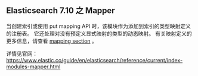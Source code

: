 ## Elasticsearch 7.10 之 Mapper

当创建索引或使用 put mapping API 时，该模块作为添加到索引的类型映射定义的注册表。 它还处理对没有预定义显式映射的类型的动态映射。 有关映射定义的更多信息，请查看 [mapping section](https://www.elastic.co/guide/en/elasticsearch/reference/current/mapping.html) 。


详情见官网：https://www.elastic.co/guide/en/elasticsearch/reference/current/index-modules-mapper.html
